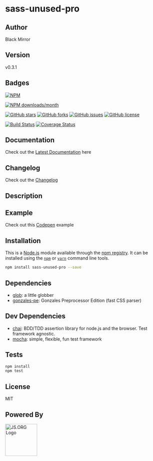 # sass-unused-pro

## Author
Black Mirror

## Version
v0.3.1

## Badges

[![NPM](https://nodei.co/npm/sass-unused-pro.png)](https://nodei.co/npm/sass-unused-pro/)

[![NPM downloads/month](https://img.shields.io/npm/dm/sass-unused-pro.svg)](hhttps://img.shields.io/npm/dm/sass-unused-pro.svg)

[![GitHub stars](https://img.shields.io/github/stars/blackmirror1980/sass-unused-pro.svg?style=plastic)](https://github.com/blackmirror1980/sass-unused-pro/stargazers) [![GitHub forks](https://img.shields.io/github/forks/blackmirror1980/sass-unused-pro.svg?style=plastic)](https://github.com/blackmirror1980/sass-unused-pro/network) [![GitHub issues](https://img.shields.io/github/issues/blackmirror1980/sass-unused-pro.svg?style=plastic)](https://github.com/blackmirror1980/sass-unused-pro/issues) [![GitHub license](https://img.shields.io/github/license/blackmirror1980/sass-unused-pro.svg?style=plastic)](https://github.com/blackmirror1980/sass-unused-pro/blob/master/LICENSE) 

[![Build Status](https://travis-ci.org/blackmirror1980/sass-unused-pro.svg?branch=master)](https://travis-ci.org/blackmirror1980/sass-unused-pro) [![Coverage Status](https://coveralls.io/repos/github/blackmirror1980/sass-unused-pro/badge.svg?branch=master)](https://coveralls.io/github/blackmirror1980/sass-unused-pro?branch=master)

## Documentation
Check out the [Latest Documentation]() here

## Changelog
Check out the [Changelog](https://github.com/blackmirror1980/flavor-scss/blob/master/CHANGELOG.md)

## Description


## Example
Check out this [Codepen]() example

## Installation

This is a [Node.js](https://nodejs.org/) module available through the 
[npm registry](https://www.npmjs.com/). It can be installed using the 
[`npm`](https://docs.npmjs.com/getting-started/installing-npm-packages-locally)
or 
[`yarn`](https://yarnpkg.com/en/)
command line tools.

```sh
npm install sass-unused-pro --save
```

## Dependencies

- [glob](https://ghub.io/glob): a little globber
- [gonzales-pe](https://ghub.io/gonzales-pe): Gonzales Preprocessor Edition (fast CSS parser)

## Dev Dependencies

- [chai](https://ghub.io/chai): BDD/TDD assertion library for node.js and the browser. Test framework agnostic.
- [mocha](https://ghub.io/mocha): simple, flexible, fun test framework

## Tests

```sh
npm install
npm test
```


## License

MIT

## Powered By
<a href="http://js.org" target="_blank" title="JS.ORG | JavaScript Community">
<img src="http://logo.js.org/dark_horz.png" width="102" alt="JS.ORG Logo"/></a>
<!-- alternatives [bright|dark]_[horz|vert|tiny].png (width[horz:102,vert:50,tiny:77]) -->
